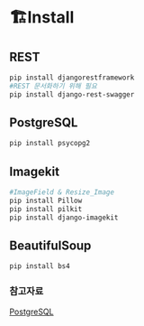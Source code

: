 # :building_construction:Install

## REST

```bash
pip install djangorestframework
#REST 문서화하기 위해 필요
pip install django-rest-swagger
```



## PostgreSQL

```bash
pip install psycopg2
```



## Imagekit

```bash
#ImageField & Resize_Image
pip install Pillow
pip install pilkit
pip install django-imagekit
```



## BeautifulSoup

```bash
pip install bs4
```





### 참고자료

[PostgreSQL](https://doorbw.tistory.com/183)